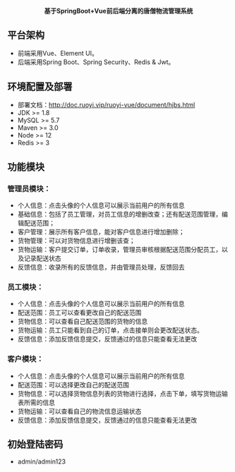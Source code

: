 <h4 align="center">基于SpringBoot+Vue前后端分离的唐僧物流管理系统</h4>

## 平台架构

* 前端采用Vue、Element UI。
* 后端采用Spring Boot、Spring Security、Redis & Jwt。

## 环境配置及部署

* 部署文档：http://doc.ruoyi.vip/ruoyi-vue/document/hjbs.html
* JDK >= 1.8
* MySQL >= 5.7
* Maven >= 3.0
* Node >= 12
* Redis >= 3

## 功能模块

### 管理员模块：
* 个人信息：点击头像的个人信息可以展示当前用户的所有信息
* 基础信息：包括了员工管理，对员工信息的增删改查；还有配送范围管理，编辑配送范围；
* 客户管理：展示所有客户信息，能对客户信息进行增加删除；
* 货物管理：可以对货物信息进行增删该查；
* 货物运输：客户提交订单，订单收录，管理员审核根据配送范围分配员工，以及记录配送状态
* 反馈信息：收录所有的反馈信息，并由管理员处理，反馈回去
### 员工模块：
* 个人信息：点击头像的个人信息可以展示当前用户的所有信息
* 配送范围：员工可以查看更改自己的配送范围
* 货物信息：可以查看自己配送范围的货物的信息
* 货物运输：员工只能看到自己的订单，点击接单则会更改配送状态。
* 反馈信息：添加反馈信息提交，反馈通过的信息只能查看无法更改
### 客户模块：
* 个人信息：点击头像的个人信息可以展示当前用户的所有信息
* 配送范围：可以选择更改自己的配送范围
* 货物信息：可以选择货物信息列表的货物进行选择，点击下单，填写货物运输表所需的信息
* 货物运输：可以查看自己的物流信息运输状态
* 反馈信息：添加反馈信息提交，反馈通过的信息只能查看无法更改

## 初始登陆密码

- admin/admin123  




